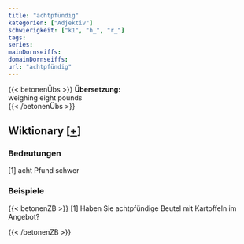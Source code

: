 ```yaml
---
title: "achtpfündig"
kategorien: ["Adjektiv"]
schwierigkeit: ["k1", "h_", "r_"]
tags:
series:
mainDornseiffs:
domainDornseiffs:
url: "achtpfündig"
---
```


{{< betonenÜbs >}}
**Übersetzung:**  
weighing eight pounds  
{{< /betonenÜbs >}}

## Wiktionary [[+](https://de.wiktionary.org/wiki/achtpfündig)]

### Bedeutungen
[1] acht Pfund schwer  

### Beispiele
{{< betonenZB >}}
[1] Haben Sie achtpfündige Beutel mit Kartoffeln im Angebot?  

{{< /betonenZB >}}

